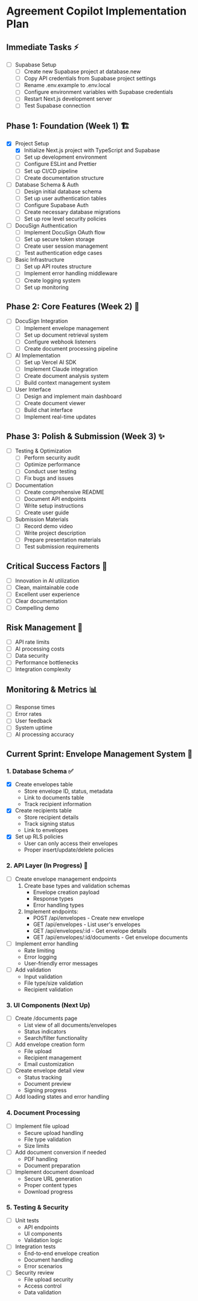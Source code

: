 # Agreement Copilot Implementation Plan

## Immediate Tasks ⚡
- [ ] Supabase Setup
  - [ ] Create new Supabase project at database.new
  - [ ] Copy API credentials from Supabase project settings
  - [ ] Rename .env.example to .env.local
  - [ ] Configure environment variables with Supabase credentials
  - [ ] Restart Next.js development server
  - [ ] Test Supabase connection

## Phase 1: Foundation (Week 1) 🏗️
- [x] Project Setup
  - [x] Initialize Next.js project with TypeScript and Supabase
  - [ ] Set up development environment
  - [ ] Configure ESLint and Prettier
  - [ ] Set up CI/CD pipeline
  - [ ] Create documentation structure

- [ ] Database Schema & Auth
  - [ ] Design initial database schema
  - [ ] Set up user authentication tables
  - [ ] Configure Supabase Auth
  - [ ] Create necessary database migrations
  - [ ] Set up row level security policies

- [ ] DocuSign Authentication
  - [ ] Implement DocuSign OAuth flow
  - [ ] Set up secure token storage
  - [ ] Create user session management
  - [ ] Test authentication edge cases

- [ ] Basic Infrastructure
  - [ ] Set up API routes structure
  - [ ] Implement error handling middleware
  - [ ] Create logging system
  - [ ] Set up monitoring

## Phase 2: Core Features (Week 2) 🚀
- [ ] DocuSign Integration
  - [ ] Implement envelope management
  - [ ] Set up document retrieval system
  - [ ] Configure webhook listeners
  - [ ] Create document processing pipeline

- [ ] AI Implementation
  - [ ] Set up Vercel AI SDK
  - [ ] Implement Claude integration
  - [ ] Create document analysis system
  - [ ] Build context management system

- [ ] User Interface
  - [ ] Design and implement main dashboard
  - [ ] Create document viewer
  - [ ] Build chat interface
  - [ ] Implement real-time updates

## Phase 3: Polish & Submission (Week 3) ✨
- [ ] Testing & Optimization
  - [ ] Perform security audit
  - [ ] Optimize performance
  - [ ] Conduct user testing
  - [ ] Fix bugs and issues

- [ ] Documentation
  - [ ] Create comprehensive README
  - [ ] Document API endpoints
  - [ ] Write setup instructions
  - [ ] Create user guide

- [ ] Submission Materials
  - [ ] Record demo video
  - [ ] Write project description
  - [ ] Prepare presentation materials
  - [ ] Test submission requirements

## Critical Success Factors 🎯
- [ ] Innovation in AI utilization
- [ ] Clean, maintainable code
- [ ] Excellent user experience
- [ ] Clear documentation
- [ ] Compelling demo

## Risk Management 🚨
- [ ] API rate limits
- [ ] AI processing costs
- [ ] Data security
- [ ] Performance bottlenecks
- [ ] Integration complexity

## Monitoring & Metrics 📊
- [ ] Response times
- [ ] Error rates
- [ ] User feedback
- [ ] System uptime
- [ ] AI processing accuracy

## Current Sprint: Envelope Management System 📨

### 1. Database Schema ✅
- [x] Create envelopes table
  - Store envelope ID, status, metadata
  - Link to documents table
  - Track recipient information
- [x] Create recipients table
  - Store recipient details
  - Track signing status
  - Link to envelopes
- [x] Set up RLS policies
  - User can only access their envelopes
  - Proper insert/update/delete policies

### 2. API Layer (In Progress) 🚀
- [ ] Create envelope management endpoints
  1. Create base types and validation schemas
     - Envelope creation payload
     - Response types
     - Error handling types
  2. Implement endpoints:
     - POST /api/envelopes - Create new envelope
     - GET /api/envelopes - List user's envelopes
     - GET /api/envelopes/:id - Get envelope details
     - GET /api/envelopes/:id/documents - Get envelope documents
- [ ] Implement error handling
  - Rate limiting
  - Error logging
  - User-friendly error messages
- [ ] Add validation
  - Input validation
  - File type/size validation
  - Recipient validation

### 3. UI Components (Next Up)
- [ ] Create /documents page
  - List view of all documents/envelopes
  - Status indicators
  - Search/filter functionality
- [ ] Add envelope creation form
  - File upload
  - Recipient management
  - Email customization
- [ ] Create envelope detail view
  - Status tracking
  - Document preview
  - Signing progress
- [ ] Add loading states and error handling

### 4. Document Processing
- [ ] Implement file upload
  - Secure upload handling
  - File type validation
  - Size limits
- [ ] Add document conversion if needed
  - PDF handling
  - Document preparation
- [ ] Implement document download
  - Secure URL generation
  - Proper content types
  - Download progress

### 5. Testing & Security
- [ ] Unit tests
  - API endpoints
  - UI components
  - Validation logic
- [ ] Integration tests
  - End-to-end envelope creation
  - Document handling
  - Error scenarios
- [ ] Security review
  - File upload security
  - Access control
  - Data validation